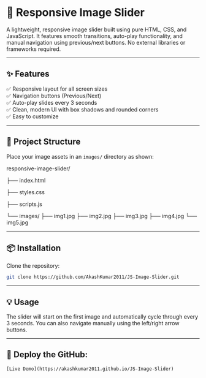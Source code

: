 

# 🌄 Responsive Image Slider

A lightweight, responsive image slider built using pure HTML, CSS, and JavaScript. It features smooth transitions, auto-play functionality, and manual navigation using previous/next buttons. No external libraries or frameworks required.

---

## ✨ Features

✅ Responsive layout for all screen sizes  
✅ Navigation buttons (Previous/Next)  
✅ Auto-play slides every 3 seconds  
✅ Clean, modern UI with box shadows and rounded corners  
✅ Easy to customize

---

## 📁 Project Structure

Place your image assets in an `images/` directory as shown:

responsive-image-slider/

├── index.html

├── styles.css   

├── scripts.js   

└── images/
    ├── img1.jpg
    ├── img2.jpg
    ├── img3.jpg
    ├── img4.jpg
    └── img5.jpg

---

## 📦 Installation

Clone the repository:

```bash
git clone https://github.com/AkashKumar2011/JS-Image-Slider.git

```

---

## 💡 Usage
The slider will start on the first image and automatically cycle through every 3 seconds.
You can also navigate manually using the left/right arrow buttons.

---

## 🚀 Deploy the GitHub: 
    
    [Live Demo](https://akashkumar2011.github.io/JS-Image-Slider) 

